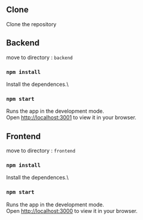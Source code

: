 
## Clone

Clone the repository

## Backend

move to directory : `backend`

### `npm install`

Install the dependences.\

### `npm start`

Runs the app in the development mode.\
Open [http://localhost:3001](http://localhost:3001) to view it in your browser.

## Frontend

move to directory : `frontend`

### `npm install`

Install the dependences.\

### `npm start`

Runs the app in the development mode.\
Open [http://localhost:3000](http://localhost:3000) to view it in your browser.

